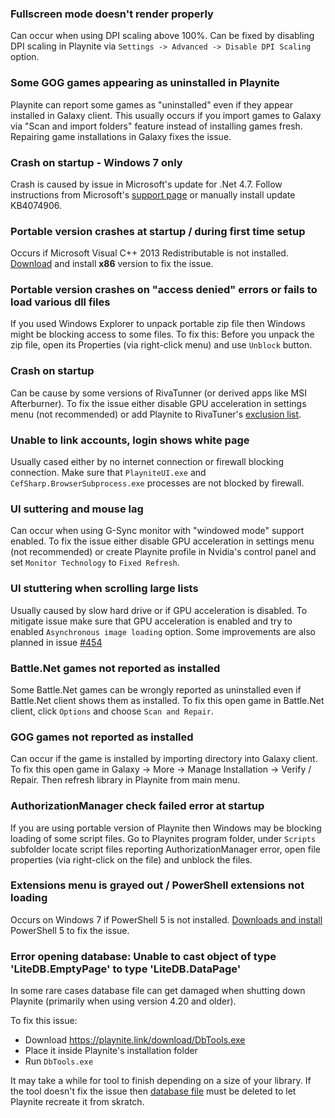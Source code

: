 ### Fullscreen mode doesn't render properly
Can occur when using DPI scaling above 100%. Can be fixed by disabling DPI scaling in Playnite via `Settings -> Advanced -> Disable DPI Scaling` option.

### Some GOG games appearing as uninstalled in Playnite

Playnite can report some games as "uninstalled" even if they appear installed in Galaxy client. This usually occurs if you import games to Galaxy via "Scan and import folders" feature instead of installing games fresh. Repairing game installations in Galaxy fixes the issue.

### Crash on startup - Windows 7 only

Crash is caused by issue in Microsoft's update for .Net 4.7. Follow instructions from Microsoft's [support page](https://support.microsoft.com/en-us/help/4074906/typeinitializationexception-or-fileformatexception-error-in-wpf-apps-t) or manually install update KB4074906.

### Portable version crashes at startup / during first time setup

Occurs if Microsoft Visual C++ 2013 Redistributable is not installed. [Download](https://www.microsoft.com/en-us/download/details.aspx?id=40784) and install **x86** version to fix the issue.

### Portable version crashes on "access denied" errors or fails to load various dll files

If you used Windows Explorer to unpack portable zip file then Windows might be blocking access to some files. To fix this: Before you unpack the zip file, open its Properties (via right-click menu) and use `Unblock` button.

### Crash on startup

Can be cause by some versions of RivaTunner (or derived apps like MSI Afterburner). To fix the issue either disable GPU acceleration in settings menu (not recommended) or add Playnite to RivaTuner's [exclusion list](https://forums.guru3d.com/threads/excluding-my-application-by-default-rivatuner-causes-latent-crashes.412456/).

### Unable to link accounts, login shows white page

Usually cased either by no internet connection or firewall blocking connection. Make sure that `PlayniteUI.exe` and `CefSharp.BrowserSubprocess.exe` processes are not blocked by firewall.

### UI suttering and mouse lag

Can occur when using G-Sync monitor with "windowed mode" support enabled. To fix the issue either disable GPU acceleration in settings menu (not recommended) or create Playnite profile in Nvidia's control panel and set `Monitor Technology` to `Fixed Refresh`.

### UI stuttering when scrolling large lists

Usually caused by slow hard drive or if GPU acceleration is disabled. To mitigate issue make sure that GPU acceleration is enabled and try to enabled `Asynchronous image loading` option. Some improvements are also planned in issue [#454](https://github.com/JosefNemec/Playnite/issues/454)

### Battle.Net games not reported as installed

Some Battle.Net games can be wrongly reported as uninstalled even if Battle.Net client shows them as installed. To fix this open game in Battle.Net client, click `Options` and choose `Scan and Repair`.

### GOG games not reported as installed

Can occur if the game is installed by importing directory into Galaxy client. To fix this open game in Galaxy -> More -> Manage Installation -> Verify / Repair. Then refresh library in Playnite from main menu.

### AuthorizationManager check failed error at startup

If you are using portable version of Playnite then Windows may be blocking loading of some script files. Go to Playnites program folder, under `Scripts` subfolder locate script files reporting AuthorizationManager error, open file properties (via right-click on the file) and unblock the files.

### Extensions menu is grayed out / PowerShell extensions not loading

Occurs on Windows 7 if PowerShell 5 is not installed. [Downloads and install](https://www.microsoft.com/en-us/download/details.aspx?id=54616) PowerShell 5 to fix the issue.

### Error opening database: Unable to cast object of type 'LiteDB.EmptyPage' to type 'LiteDB.DataPage'

In some rare cases database file can get damaged when shutting down Playnite (primarily when using version 4.20 and older).

To fix this issue:
- Download https://playnite.link/download/DbTools.exe
- Place it inside Playnite's installation folder
- Run `DbTools.exe`

It may take a while for tool to finish depending on a size of your library.
If the tool doesn't fix the issue then [database file](https://github.com/JosefNemec/Playnite/wiki/Frequently-Asked-Questions#where-can-i-find-library-file-with-all-games) must be deleted to let Playnite recreate it from skratch.
